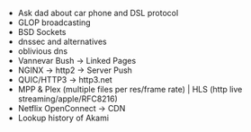 - Ask dad about car phone and DSL protocol
- GLOP broadcasting
- BSD Sockets
- dnssec and alternatives
- oblivious dns
- Vannevar Bush -> Linked Pages
- NGINX -> http2 -> Server Push
- QUIC/HTTP3 -> http3.net
- MPP & Plex (multiple files per res/frame rate) | HLS (http live streaming/apple/RFC8216)
- Netflix OpenConnect -> CDN
- Lookup history of Akami